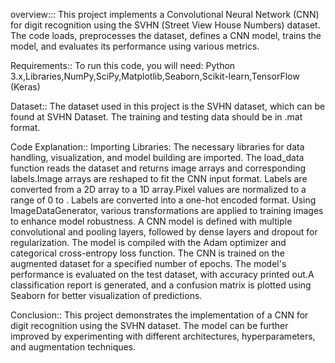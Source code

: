 overview:::
This project implements a Convolutional Neural Network (CNN) for digit recognition using the SVHN (Street View House Numbers) dataset. The code loads,
preprocesses the dataset, defines a CNN model, trains the model, and evaluates its performance using various metrics.

Requirements::
To run this code, you will need:
Python 3.x,Libraries,NumPy,SciPy,Matplotlib,Seaborn,Scikit-learn,TensorFlow (Keras)

Dataset::
The dataset used in this project is the SVHN dataset, which can be found at SVHN Dataset. The training and testing data should be in .mat format.

Code Explanation::
Importing Libraries: The necessary libraries for data handling, visualization, and model building are imported.
The load_data function reads the dataset and returns image arrays and corresponding labels.Image arrays are reshaped to fit the CNN input format.
Labels are converted from a 2D array to a 1D array.Pixel values are normalized to a range of 0 to . Labels are converted into a one-hot encoded format.
Using ImageDataGenerator, various transformations are applied to training images to enhance model robustness.
A CNN model is defined with multiple convolutional and pooling layers, followed by dense layers and dropout for regularization. The model is compiled with the Adam optimizer and categorical cross-entropy loss function. The CNN is trained on the augmented dataset for a specified number of epochs. The model's performance is evaluated on the test dataset, with accuracy printed out.A classification report is generated, and a confusion matrix is plotted using Seaborn for better visualization of predictions. 

Conclusion::
This project demonstrates the implementation of a CNN for digit recognition using the SVHN dataset.
The model can be further improved by experimenting with different architectures, hyperparameters, and augmentation techniques.
